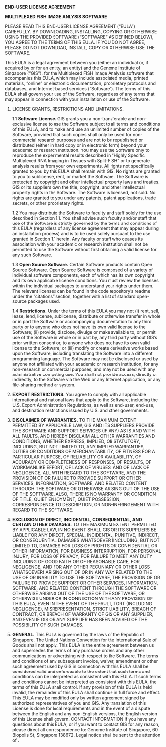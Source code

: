 **END-USER LICENSE AGREEMENT**

**MULTIPLEXED FISH IMAGE ANLYSIS SOFTWARE**

PLEASE READ THIS END-USER LICENSE AGREEMENT (“EULA”) CAREFULLY. BY DOWNLOADING, INSTALLING, COPYING OR OTHERWISE USING THE PROVIDED SOFTWARE (“SOFTWARE” AS DEFINED BELOW), YOU AGREE TO THE TERMS OF THIS EULA. IF YOU DO NOT AGREE, PLEASE DO NOT DOWNLOAD, INSTALL, COPY OR OTHERWISE USE THE SOFTWARE. 

This EULA is a legal agreement between you (either an individual or, if acquired by or for an entity, an entity) and the Genome Institute of Singapore (“GIS”), for the Multiplexed FISH Image Analysis software that accompanies this EULA, which may include associated media, printed materials, “online” or electronic documentation, proprietary protocols and databases, and Internet-based services (“Software”).  The terms of this EULA shall govern your use of the Software, regardless of any terms that may appear in connection with your installation or use of the Software. 

1. LICENSE GRANTS, RESTRICTIONS AND LIMITATIONS. 

   1.1	**Software License.**  GIS grants you a non-transferable and non-exclusive license to use the Software subject to all terms and conditions of this EULA, and to make and use an unlimited number of copies of the Software, provided that such copies shall only be used for non-commercial research purposes and are not to be republished or distributed (either in hard copy or in electronic form) beyond your academic or research institution.  You may use the Software only to reproduce the experimental results described in “Highly Specific Multiplexed RNA Imaging in Tissues with Split-FISH" or to generate analysis results from your own experiments.  All rights not specifically granted to you by this EULA shall remain with GIS.  No rights are granted to you to sublicense, rent, or market the Software.  The Software is protected by copyright and other intellectual property laws and treaties. GIS or its suppliers own the title, copyright, and other intellectual property rights in the Software. The Software is licensed, not sold. No rights are granted to you under any patents, patent applications, trade secrets, or other proprietary rights.

   1.2 You may distribute the Software to faculty and staff solely for the use described in Section 1.1. You shall advise such faculty and/or staff that use of the Software is strictly governed by the terms and conditions of this EULA (regardless of any license agreement that may appear during an installation process) and is to be used solely pursuant to the use granted in Section 1.1 herein. Any faculty or staff who ceases its association with your academic or research institution shall not be permitted to use the Software without first obtaining a valid license for any such Software. 

   1.3 **Open Source Software.** Certain Software products contain Open Source Software. Open Source Software is composed of a variety of individual software components, each of which has its own copyright and its own applicable license conditions. You must review the licenses within the individual packages to understand your rights under them. The relevant licenses can be found in the code repository’s readme under the “citations” section, together with a list of standard open-source packages used. 

   1.4 **Restrictions.** Under the terms of this EULA you may not (i) rent, sell, lease, lend, license, sublicense, distribute or otherwise transfer in whole or in part the Software or accompanying documentation to any third party or to anyone who does not have its own valid license to the Software; (ii) provide, disclose, divulge or make available to, or permit use of the Software in whole or in part by, any third party without GIS’s prior written consent or, to anyone who does not have its own valid license to the Software; or (iii) modify or create derivative works based upon the Software, including translating the Software into a different programming language. The Software may not be disclosed or used by anyone not affiliated with your academic or research institution, for any non-research or commercial purposes, and may not be used with any administrative computing use.  You shall not provide access, directly or indirectly, to the Software via the Web or any Internet application, or any file-sharing method or system.

2. **EXPORT RESTRICTIONS.** You agree to comply with all applicable international and national laws that apply to the Software, including the U.S. Export Administration Regulations, as well as end-user, end-use, and destination restrictions issued by U.S. and other governments. 

3. **DISCLAIMER OF WARRANTIES.** TO THE MAXIMUM EXTENT PERMITTED BY APPLICABLE LAW, GIS AND ITS SUPPLIERS PROVIDE THE SOFTWARE AND SUPPORT SERVICES (IF ANY) AS IS AND WITH ALL FAULTS, AND HEREBY DISCLAIM ALL OTHER WARRANTIES AND CONDITIONS, WHETHER EXPRESS, IMPLIED, OR STATUTORY, INCLUDING, BUT NOT LIMITED TO, ANY IMPLIED WARRANTIES, DUTIES OR CONDITIONS OF MERCHANTABILITY, OF FITNESS FOR A PARTICULAR PURPOSE, OF RELIABILITY OR AVAILABILITY, OF ACCURACY OR COMPLETENESS OF RESPONSES, OF RESULTS, OF WORKMANLIKE EFFORT, OF LACK OF VIRUSES, AND OF LACK OF NEGLIGENCE, ALL WITH REGARD TO THE SOFTWARE, AND THE PROVISION OF OR FAILURE TO PROVIDE SUPPORT OR OTHER SERVICES, INFORMATION, SOFTWARE, AND RELATED CONTENT THROUGH THE SOFTWARE OR OTHERWISE ARISING OUT OF THE USE OF THE SOFTWARE. ALSO, THERE IS NO WARRANTY OR CONDITION OF TITLE, QUIET ENJOYMENT, QUIET POSSESSION, CORRESPONDENCE TO DESCRIPTION, OR NON-INFRINGEMENT WITH REGARD TO THE SOFTWARE. 

4. **EXCLUSION OF DIRECT, INCIDENTAL, CONSEQUENTIAL, AND CERTAIN OTHER DAMAGES.** TO THE MAXIMUM EXTENT PERMITTED BY APPLICABLE LAW, IN NO EVENT SHALL GIS OR ITS SUPPLIERS BE LIABLE FOR ANY DIRECT, SPECIAL, INCIDENTAL, PUNITIVE, INDIRECT, OR CONSEQUENTIAL DAMAGES WHATSOEVER (INCLUDING, BUT NOT LIMITED TO, DAMAGES FOR LOSS OF PROFITS OR CONFIDENTIAL OR OTHER INFORMATION, FOR BUSINESS INTERRUPTION, FOR PERSONAL INJURY, FOR LOSS OF PRIVACY, FOR FAILURE TO MEET ANY DUTY INCLUDING OF GOOD FAITH OR OF REASONABLE CARE, FOR NEGLIGENCE, AND FOR ANY OTHER PECUNIARY OR OTHER LOSS WHATSOEVER) ARISING OUT OF OR IN ANY WAY RELATED TO THE USE OF OR INABILITY TO USE THE SOFTWARE, THE PROVISION OF OR FAILURE TO PROVIDE SUPPORT OR OTHER SERVICES, INFORMATION, SOFTWARE, AND RELATED CONTENT THROUGH THE SOFTWARE OR OTHERWISE ARISING OUT OF THE USE OF THE SOFTWARE, OR OTHERWISE UNDER OR IN CONNECTION WITH ANY PROVISION OF THIS EULA, EVEN IN THE EVENT OF THE FAULT, TORT (INCLUDING NEGLIGENCE), MISREPRESENTATION, STRICT LIABILITY, BREACH OF CONTRACT, OR BREACH OF WARRANTY OF GIS OR ANY SUPPLIER, AND EVEN IF GIS OR ANY SUPPLIER HAS BEEN ADVISED OF THE POSSIBILITY OF SUCH DAMAGES. 

5. **GENERAL.** This EULA is governed by the laws of the Republic of Singapore. The United Nations Convention for the International Sale of Goods shall not apply. This EULA is the entire agreement between us and supersedes the terms of any purchase orders and any other communications or advertising with respect to the Software. The terms and conditions of any subsequent invoice, waiver, amendment or other such agreement used by GIS in connection with this EULA shall be considered valid and enforceable to the extent that such terms and conditions can be interpreted as consistent with this EULA. If such terms and conditions cannot be interpreted as consistent with this EULA, the terms of this EULA shall control. If any provision of this EULA is held invalid, the remainder of this EULA shall continue in full force and effect. This EULA may be modified only by written agreement signed by authorized representatives of you and GIS. 
Any translation of this License is done for local requirements and in the event of a dispute between the English and any non-English versions, the English version of this License shall govern.
CONTACT INFORMATION If you have any questions about this EULA, or if you want to contact GIS for any reason, please direct all correspondence to: Genome Institute of Singapore, 60 Biopolis St, Singapore 138672. Legal notice shall be sent to the attention of <RESPONSIBLE PARTY>.
